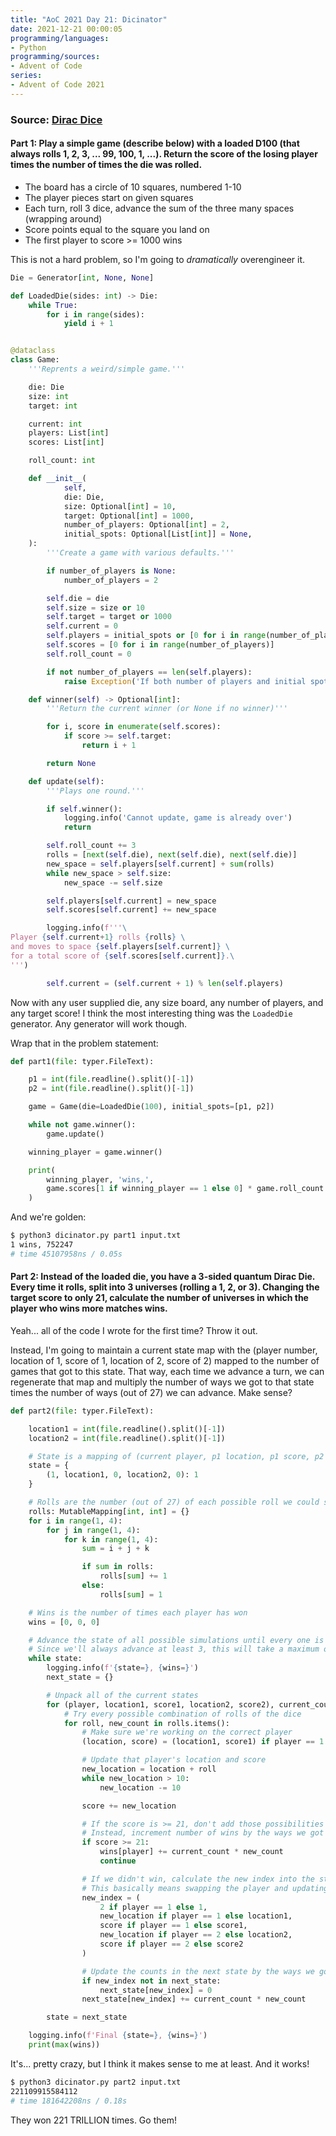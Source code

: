 ```yaml
---
title: "AoC 2021 Day 21: Dicinator"
date: 2021-12-21 00:00:05
programming/languages:
- Python
programming/sources:
- Advent of Code
series:
- Advent of Code 2021
---
```

### Source: [Dirac Dice](https://adventofcode.com/2021/day/21)

#### **Part 1:** Play a simple game (describe below) with a loaded D100 (that always rolls 1, 2, 3, ... 99, 100, 1, ...). Return the score of the losing player times the number of times the die was rolled.

* The board has a circle of 10 squares, numbered 1-10
* The player pieces start on given squares
* Each turn, roll 3 dice, advance the sum of the three many spaces (wrapping around)
* Score points equal to the square you land on
* The first player to score >= 1000 wins

This is not a hard problem, so I'm going to *dramatically* overengineer it. 

```python
Die = Generator[int, None, None]

def LoadedDie(sides: int) -> Die:
    while True:
        for i in range(sides):
            yield i + 1


@dataclass
class Game:
    '''Reprents a weird/simple game.'''

    die: Die
    size: int
    target: int

    current: int
    players: List[int]
    scores: List[int]

    roll_count: int

    def __init__(
            self,
            die: Die,
            size: Optional[int] = 10,
            target: Optional[int] = 1000,
            number_of_players: Optional[int] = 2,
            initial_spots: Optional[List[int]] = None,
    ):
        '''Create a game with various defaults.'''

        if number_of_players is None:
            number_of_players = 2

        self.die = die
        self.size = size or 10
        self.target = target or 1000
        self.current = 0
        self.players = initial_spots or [0 for i in range(number_of_players)]
        self.scores = [0 for i in range(number_of_players)]
        self.roll_count = 0

        if not number_of_players == len(self.players):
            raise Exception('If both number of players and initial spots are provided, they must match')

    def winner(self) -> Optional[int]:
        '''Return the current winner (or None if no winner)'''

        for i, score in enumerate(self.scores):
            if score >= self.target:
                return i + 1

        return None

    def update(self):
        '''Plays one round.'''

        if self.winner():
            logging.info('Cannot update, game is already over')
            return

        self.roll_count += 3
        rolls = [next(self.die), next(self.die), next(self.die)]
        new_space = self.players[self.current] + sum(rolls)
        while new_space > self.size:
            new_space -= self.size

        self.players[self.current] = new_space
        self.scores[self.current] += new_space

        logging.info(f'''\
Player {self.current+1} rolls {rolls} \
and moves to space {self.players[self.current]} \
for a total score of {self.scores[self.current]}.\
''')

        self.current = (self.current + 1) % len(self.players)
```

Now with any user supplied die, any size board, any number of players, and any target score! I think the most interesting thing was the `LoadedDie` generator. Any generator will work though. 

Wrap that in the problem statement:

```python
def part1(file: typer.FileText):

    p1 = int(file.readline().split()[-1])
    p2 = int(file.readline().split()[-1])

    game = Game(die=LoadedDie(100), initial_spots=[p1, p2])

    while not game.winner():
        game.update()

    winning_player = game.winner()

    print(
        winning_player, 'wins,',
        game.scores[1 if winning_player == 1 else 0] * game.roll_count
    )
```

And we're golden:

```bash
$ python3 dicinator.py part1 input.txt
1 wins, 752247
# time 45107958ns / 0.05s
```

<!--more-->

#### **Part 2:** Instead of the loaded die, you have a 3-sided quantum Dirac Die. Every time it rolls, split into 3 universes (rolling a 1, 2, or 3). Changing the target score to only 21, calculate the number of universes in which the player who wins more matches wins. 

Yeah... all of the code I wrote for the first time? Throw it out. 

Instead, I'm going to maintain a current state map with the (player number, location of 1, score of 1, location of 2, score of 2) mapped to the number of games that got to this state. That way, each time we advance a turn, we can regenerate that map and multiply the number of ways we got to that state times the number of ways (out of 27) we can advance. Make sense?

```python
def part2(file: typer.FileText):

    location1 = int(file.readline().split()[-1])
    location2 = int(file.readline().split()[-1])

    # State is a mapping of (current player, p1 location, p1 score, p2 location, p2 score): count
    state = {
        (1, location1, 0, location2, 0): 1
    }

    # Rolls are the number (out of 27) of each possible roll we could see
    rolls: MutableMapping[int, int] = {}
    for i in range(1, 4):
        for j in range(1, 4):
            for k in range(1, 4):
                sum = i + j + k

                if sum in rolls:
                    rolls[sum] += 1
                else:
                    rolls[sum] = 1

    # Wins is the number of times each player has won
    wins = [0, 0, 0]

    # Advance the state of all possible simulations until every one is finished
    # Since we'll always advance at least 3, this will take a maximum of 7 plays for each player (14 total rounds)
    while state:
        logging.info(f'{state=}, {wins=}')
        next_state = {}

        # Unpack all of the current states
        for (player, location1, score1, location2, score2), current_count in state.items():
            # Try every possible combination of rolls of the dice
            for roll, new_count in rolls.items():
                # Make sure we're working on the correct player
                (location, score) = (location1, score1) if player == 1 else (location2, score2)

                # Update that player's location and score
                new_location = location + roll
                while new_location > 10:
                    new_location -= 10

                score += new_location

                # If the score is >= 21, don't add those possibilities back into the state space
                # Instead, increment number of wins by the ways we got here (current_count) times the ways to advance (new_count)
                if score >= 21:
                    wins[player] += current_count * new_count
                    continue

                # If we didn't win, calculate the new index into the state variable
                # This basically means swapping the player and updating either location1,score1 or location2,score2
                new_index = (
                    2 if player == 1 else 1,
                    new_location if player == 1 else location1,
                    score if player == 1 else score1,
                    new_location if player == 2 else location2,
                    score if player == 2 else score2
                )

                # Update the counts in the next state by the ways we got here (current_count) times the ways to advance (new_count)
                if new_index not in next_state:
                    next_state[new_index] = 0
                next_state[new_index] += current_count * new_count

        state = next_state

    logging.info(f'Final {state=}, {wins=}')
    print(max(wins))
```

It's... pretty crazy, but I think it makes sense to me at least. And it works!

```bash
$ python3 dicinator.py part2 input.txt
221109915584112
# time 181642208ns / 0.18s
```

They won 221 TRILLION times. Go them!